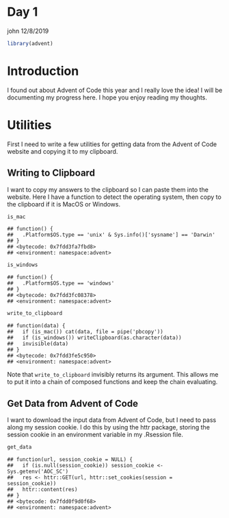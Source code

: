 Day 1
================
john
12/8/2019

``` r
library(advent)
```

# Introduction

I found out about Advent of Code this year and I really love the idea\!
I will be documenting my progress here. I hope you enjoy reading my
thoughts.

# Utilities

First I need to write a few utilities for getting data from the Advent
of Code website and copying it to my clipboard.

## Writing to Clipboard

I want to copy my answers to the clipboard so I can paste them into the
website. Here I have a function to detect the operating system, then
copy to the clipboard if it is MacOS or Windows.

``` r
is_mac
```

    ## function() {
    ##   .Platform$OS.type == 'unix' & Sys.info()['sysname'] == 'Darwin'
    ## }
    ## <bytecode: 0x7fdd3fa7fbd8>
    ## <environment: namespace:advent>

``` r
is_windows
```

    ## function() {
    ##   .Platform$OS.type == 'windows'
    ## }
    ## <bytecode: 0x7fdd3fc08378>
    ## <environment: namespace:advent>

``` r
write_to_clipboard
```

    ## function(data) {
    ##   if (is_mac()) cat(data, file = pipe('pbcopy'))
    ##   if (is_windows()) writeClipboard(as.character(data))
    ##   invisible(data)
    ## }
    ## <bytecode: 0x7fdd3fe5c950>
    ## <environment: namespace:advent>

Note that `write_to_clipboard` invisibly returns its argument. This
allows me to put it into a chain of composed functions and keep the
chain evaluating.

## Get Data from Advent of Code

I want to download the input data from Advent of Code, but I need to
pass along my session cookie. I do this by using the httr package,
storing the session cookie in an environment variable in my .Rsession
file.

``` r
get_data
```

    ## function(url, session_cookie = NULL) {
    ##   if (is.null(session_cookie)) session_cookie <- Sys.getenv('AOC_SC')
    ##   res <- httr::GET(url, httr::set_cookies(session = session_cookie))
    ##   httr::content(res)
    ## }
    ## <bytecode: 0x7fdd0f9d0f68>
    ## <environment: namespace:advent>

